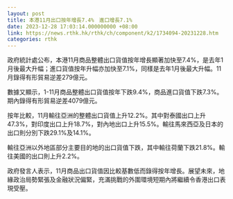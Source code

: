 ```yaml
---
layout: post
title: 本港11月出口按年增長7.4%　進口增長7.1%
date: 2023-12-28 17:03:14.000000000 +08:00
link: https://news.rthk.hk/rthk/ch/component/k2/1734094-20231228.htm
categories: rthk
---
```


政府統計處公布，本港11月商品整體出口貨值按年增長顯著加快至7.4%，是去年1月後最大升幅；進口貨值按年升幅亦加快至7.1%，同樣是去年1月後最大升幅。11月錄得有形貿易逆差279億元。

數據又顯示，1-11月商品整體出口貨值按年下跌9.4%，商品進口貨值下跌7.3%。期內錄得有形貿易逆差4079億元。
 
按年比較，11月輸往亞洲的整體出口貨值上升12.2%。其中對泰國出口上升47.3%，對印度出口上升18.7%，對內地出口上升15.5%。輸往馬來西亞及日本的出口則分別下跌29.1%及14.1%。

輸往亞洲以外地區部分主要目的地的出口貨值下跌，其中輸往荷蘭下跌21.8%。輸往美國的出口則上升2.2%。
 
政府發言人表示，11月商品出口貨值因比較基數低而錄得按年增長。展望未來，地緣政治局勢緊張及金融狀況偏緊，充滿挑戰的外圍環境短期內將繼續令香港出口表現受壓。
